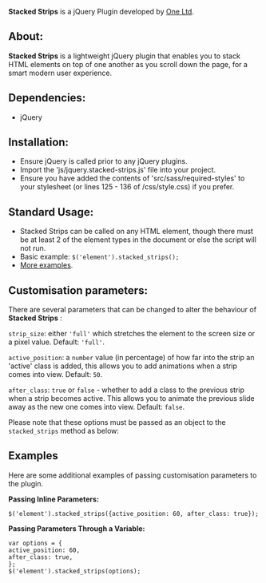 **Stacked Strips** is a jQuery Plugin developed by [One Ltd](http://oneltd.co.uk).

## About:
**Stacked Strips** is a lightweight jQuery plugin that enables you to stack HTML elements on top of one another as you scroll down the page, for a smart modern user experience.

## Dependencies:
- jQuery

## Installation:
- Ensure jQuery is called prior to any jQuery plugins.
- Import the 'js/jquery.stacked-strips.js' file into your project.
- Ensure you have added the contents of 'src/sass/required-styles' to your stylesheet (or lines 125 - 136 of /css/style.css) if you prefer.

## Standard Usage:
- Stacked Strips can be called on any HTML element, though there must be at least 2 of the element types in the document or else the script will not run.
- Basic example: `$('element').stacked_strips();`
- [More examples](#examples).

## Customisation parameters:
There are several parameters that can be changed to alter the behaviour of **Stacked Strips** :

`strip_size`: either `'full'` which stretches the element to the screen size or a pixel value. Default: `'full'`.

`active_position`: a `number` value (in percentage) of how far into the strip an 'active' class is added, this allows you to add animations when a strip comes into view. Default: `50`.

`after_class`: `true` or `false` - whether to add a class to the previous strip when a strip becomes active. This allows you to animate the previous slide away as the new one comes into view. Default: `false`.

Please note that these options must be passed as an object to the `stacked_strips` method as below:

## Examples
Here are some additional examples of passing customisation parameters to the plugin.

**Passing Inline Parameters:**
```
$('element').stacked_strips({active_position: 60, after_class: true});
```

**Passing Parameters Through a Variable:**
```
var options = {
active_position: 60,
after_class: true,
}; 
$('element').stacked_strips(options);
```